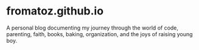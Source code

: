 # fromatoz.github.io
A personal blog documenting my journey through the world of code, parenting, faith, books, baking, organization, and the joys of raising young boy.

